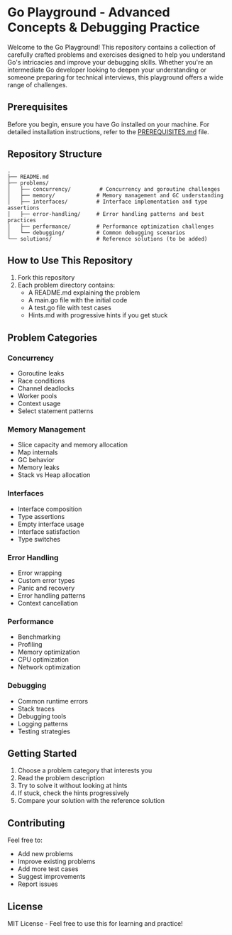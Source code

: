 # Go Playground - Advanced Concepts & Debugging Practice

Welcome to the Go Playground! This repository contains a collection of carefully crafted problems and exercises designed to help you understand Go's intricacies and improve your debugging skills. Whether you're an intermediate Go developer looking to deepen your understanding or someone preparing for technical interviews, this playground offers a wide range of challenges.

## Prerequisites

Before you begin, ensure you have Go installed on your machine. For detailed installation instructions, refer to the [PREREQUISITES.md](PREREQUISITES.md) file.

## Repository Structure

```
.
├── README.md
├── problems/
│   ├── concurrency/         # Concurrency and goroutine challenges
│   ├── memory/             # Memory management and GC understanding
│   ├── interfaces/         # Interface implementation and type assertions
│   ├── error-handling/     # Error handling patterns and best practices
│   ├── performance/        # Performance optimization challenges
│   └── debugging/          # Common debugging scenarios
└── solutions/              # Reference solutions (to be added)
```

## How to Use This Repository

1. Fork this repository
2. Each problem directory contains:
   - A README.md explaining the problem
   - A main.go file with the initial code
   - A test.go file with test cases
   - Hints.md with progressive hints if you get stuck

## Problem Categories

### Concurrency
- Goroutine leaks
- Race conditions
- Channel deadlocks
- Worker pools
- Context usage
- Select statement patterns

### Memory Management
- Slice capacity and memory allocation
- Map internals
- GC behavior
- Memory leaks
- Stack vs Heap allocation

### Interfaces
- Interface composition
- Type assertions
- Empty interface usage
- Interface satisfaction
- Type switches

### Error Handling
- Error wrapping
- Custom error types
- Panic and recovery
- Error handling patterns
- Context cancellation

### Performance
- Benchmarking
- Profiling
- Memory optimization
- CPU optimization
- Network optimization

### Debugging
- Common runtime errors
- Stack traces
- Debugging tools
- Logging patterns
- Testing strategies

## Getting Started

1. Choose a problem category that interests you
2. Read the problem description
3. Try to solve it without looking at hints
4. If stuck, check the hints progressively
5. Compare your solution with the reference solution

## Contributing

Feel free to:
- Add new problems
- Improve existing problems
- Add more test cases
- Suggest improvements
- Report issues

## License

MIT License - Feel free to use this for learning and practice!
